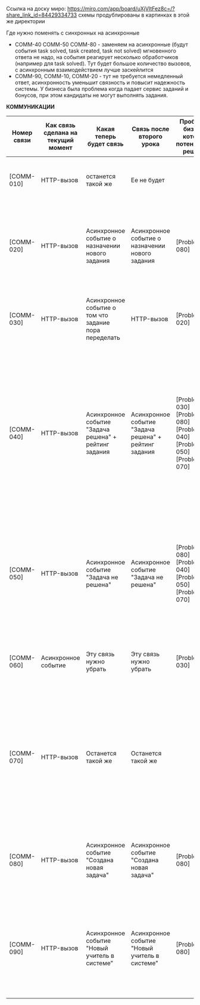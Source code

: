 Ссылка на доску миро: https://miro.com/app/board/uXjVItFez8c=/?share_link_id=84429334733
схемы продублированы в картинках в этой же директории

Где нужно поменять с синхронных на асинхронные
- COMM-40 COMM-50 COMM-80 - заменяем на асинхронные (будут события task solved, task created, task not solved) мгновенного ответа не надо, на события реагирует несколько обработчиков (например для task solved). Тут будет большое количество вызовов, с асинхронным взаимодействием лучше заскейлится
- COMM-90, COMM-10, COMM-20 - тут не требуется немедленный ответ, асинхронность уменьшит связность и повысит надежность системы. У бизнеса была проблема когда падает сервис заданий и бонусов, при этом кандидаты не могут выполнять задания.



**КОММУНИКАЦИИ**  
  
| Номер<br>связи | Как связь сделана на <br>текущий момент | Какая теперь<br>будет связь                           | Связь после второго урока                             | Проблемы бизнеса<br>которые <br>потенциално<br>решатся                            | Почему <br>связь необходимо <br>изменить                                                                                                                                                                                                                                                                    |
| -------------- | --------------------------------------- | ----------------------------------------------------- | ----------------------------------------------------- | --------------------------------------------------------------------------------- | ----------------------------------------------------------------------------------------------------------------------------------------------------------------------------------------------------------------------------------------------------------------------------------------------------------- |
| [COMM- 010]    | HTTP-вызов                              | останется такой же                                    | Ее не будет                                           |                                                                                   | Сервису найма не нужна информация о менеджере.<br>Уменьшаем связность между сервисами                                                                                                                                                                                                                       |
| [COMM- 020]    | HTTP-вызов                              | Асинхронное событие о назначении нового задания       | Асинхронное событие о назначении нового задания       | [Problem-080]                                                                     | Сервис найма в новом способе не зависит от работоспособности сервиса заданий. + назначенные задания можно выгребать батчами если использовать кафку - поможет с ростом нагрузки                                                                                                                             |
| [COMM- 030]    | HTTP-вызов                              | Асинхронное событие о том что задание пора переделать | HTTP-вызов                                            | [Problem-020]                                                                     | Бизнес требует чтобы задание обновлялось как можно скорее чтобы кандидаты не читерили систему. поэтому синхронный возов                                                                                                                                                                                     |
| [COMM- 040]    | HTTP-вызов                              | Асинхронное событие "Задача решена" + рейтинг задания | Асинхронное событие "Задача решена" + рейтинг задания | [Problem-030]<br>[Problem-080]<br>[Problem-040]<br>[Problem-050]<br>[Problem-070] | Нужно доставлять рейтинг вместе с сообщением о решении задачи чтобы рейтинг был актуален на момент решения для правильного начисления бонусов.<br><br>Асинхронные задачи например через кафку можно выгребать батчами что поможет сукорить начисление бонусов (Для [COMM- 050], [COMM- 080] тоже актуально) |
| [COMM- 050]    | HTTP-вызов                              | Асинхронное событие "Задача не решена"                | Асинхронное событие "Задача не решена"                | [Problem-080]<br>[Problem-040]<br>[Problem-050]<br>[Problem-070]                  | Отвяжет сервис найма от сервиса бонусов:<br>- падение сервиса бонусов не скажется на работе сервиса найма<br>- знания о начислениях не будут течь в сервис найма (Так же эти аргументы актуальны для связи [COMM- 040])                                                                                     |
| [COMM- 060]    | Асинхронное событие                     | Эту связь нужно убрать                                | Эту связь нужно убрать                                | [Problem-030]                                                                     | Рейтинг может доставиться позже чем событие/вызов зачисления бонусов. Поэтому бонусы за часть заданий будут учтены неверно                                                                                                                                                                                  |
| [COMM- 070]    | HTTP-вызов                              | Останется такой же                                    | Останется такой же                                    |                                                                                   | Подразумеваю что получение инфы о менеджере вызывается не часто и по необходимости, у бизнеса нет потребности часто менять инфу о менеджере, поэтому сервис бонусов может просто хранить у себя или кэшировать эту инфу. Не вижу тут смысла усложнять                                                       |
| [COMM- 080]    | HTTP-вызов                              | Асинхронное событие "Создана новая задача"            | Асинхронное событие "Создана новая задача"            | [Problem-080]                                                                     | Отвязывает сервис заданий от сервиса выплат, падение сервиса выплат не сможет парализовать работу сервиса задач. Делает систему более надежной                                                                                                                                                              |
| [COMM- 090]    | HTTP-вызов                              | Асинхронное событие "Новый учитель в системе"         | Асинхронное событие "Новый учитель в системе"         | [Problem-080]                                                                     | В целом думаю тут можно было бы и HTTP вызов оставить. Но тогда падение сервиса заданий сможет в этом месте повлиять на работу сервиса найма, а такой запрос бизнеса есть, поэтому можно поменять                                                                                                           |


